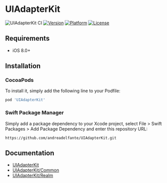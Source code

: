 # UIAdapterKit

![UIAdapterKit CI](https://github.com/andreadelfante/UIAdapterKit/workflows/UIAdapterKit%20CI/badge.svg)
[![Version](https://img.shields.io/cocoapods/v/UIAdapterKit.svg?style=flat)](https://cocoapods.org/pods/UIAdapterKit)
[![Platform](https://img.shields.io/cocoapods/p/UIAdapterKit.svg?style=flat)](https://cocoapods.org/pods/UIAdapterKit)
[![License](https://img.shields.io/cocoapods/l/UIAdapterKit.svg?style=flat)](https://cocoapods.org/pods/UIAdapterKit)

## Requirements
* iOS 8.0+

## Installation

### CocoaPods
To install it, simply add the following line to your Podfile:

```ruby
pod 'UIAdapterKit'
```

### Swift Package Manager

Simply add a package dependency to your Xcode project, select File > Swift Packages > Add Package Dependency and enter
this repository URL:
```
https://github.com/andreadelfante/UIAdapterKit.git
```

## Documentation
* [UIAdapterKit](./UIAdapterKit/README.md)
* [UIAdapterKit/Common](./UIAdapterKit-Common/README.md)
* [UIAdapterKit/Realm](./UIAdapterKit-Realm/README.md)
